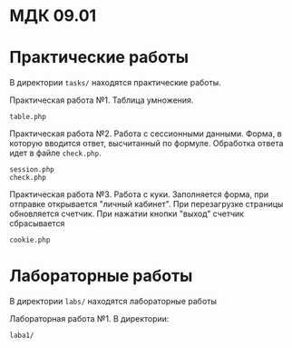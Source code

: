 # МДК 09.01

Практические работы
===
В директории ```tasks/``` находятся практические работы.

Практическая работа №1. Таблица умножения.
```
table.php 
```

Практическая работа №2. Работа с сессионными данными. 
Форма, в которую вводится ответ, высчитанный по формуле. Обработка ответа идет в файле ```check.php```.
```
session.php
check.php
```

Практическая работа №3. Работа с куки.
Заполняется форма, при отправке открывается "личный кабинет". При перезагрузке страницы обновляется счетчик. При нажатии кнопки "выход" счетчик сбрасывается
```
cookie.php
```


Лабораторные работы
===
В директории ```labs/``` находятся лабораторные работы

Лабораторная работа №1.
В директории:
```
laba1/
```